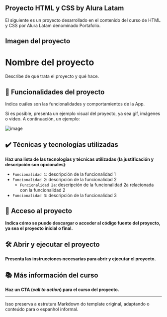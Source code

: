 
## Proyecto HTML y CSS by Alura Latam

El siguiente es un proyecto desarrollado en el contenido del curso de HTML y CSS por Alura Latam denominado Portafolio. 

## Imagen del proyecto



# Nombre del proyecto

Describe de qué trata el proyecto y qué hace.

## 🔨 Funcionalidades del proyecto

Indica cuáles son las funcionalidades y comportamientos de la App.

Si es posible, presenta un ejemplo visual del proyecto, ya sea gif, imágenes o video. A continuación, un ejemplo:

![image](https://github.com/user-attachments/assets/a86f67e5-0c7e-4ccc-9de2-6ea73b58aa93)

## ✔️ Técnicas y tecnologías utilizadas

**Haz una lista de las tecnologías y técnicas utilizadas (la justificación y descripción son opcionales)**:

- `Funcionalidad 1`: descripción de la funcionalidad 1
- `Funcionalidad 2`: descripción de la funcionalidad 2
  - `Funcionalidad 2a`: descripción de la funcionalidad 2a relacionada con la funcionalidad 2
- `Funcionalidad 3`: descripción de la funcionalidad 3

## 📁 Acceso al proyecto

**Indica cómo se puede descargar o acceder al código fuente del proyecto, ya sea el proyecto inicial o final.**

## 🛠️ Abrir y ejecutar el proyecto

**Presenta las instrucciones necesarias para abrir y ejecutar el proyecto.**

## 📚 Más información del curso

**Haz un CTA (_call to action_) para el curso del proyecto.**

--- 

Isso preserva a estrutura Markdown do template original, adaptando o conteúdo para o espanhol informal.
